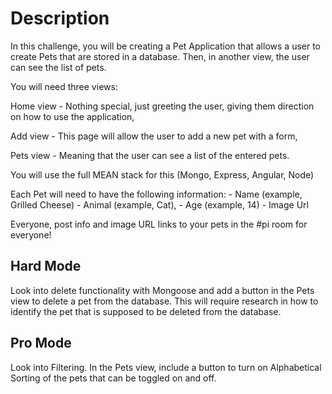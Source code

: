 Description
=======================================

In this challenge, you will be creating a Pet Application that allows a user to create Pets that are stored in a database. Then, in another view, the user can see the list of pets.

You will need three views:

Home view - Nothing special, just greeting the user, giving them direction on how to use the application,

Add view - This page will allow the user to add a new pet with a form,

Pets view - Meaning that the user can see a list of the entered pets.

You will use the full MEAN stack for this (Mongo, Express, Angular, Node)

Each Pet will need to have the following information: - Name (example, Grilled Cheese) - Animal (example, Cat), - Age (example, 14) - Image Url

Everyone, post info and image URL links to your pets in the #pi room for everyone!

Hard Mode
------------------------
Look into delete functionality with Mongoose and add a button in the Pets view to delete a pet from the database. This will require research in how to identify the pet that is supposed to be deleted from the database.

Pro Mode
-----------------------------------
Look into Filtering. In the Pets view, include a button to turn on Alphabetical Sorting of the pets that can be toggled on and off.
